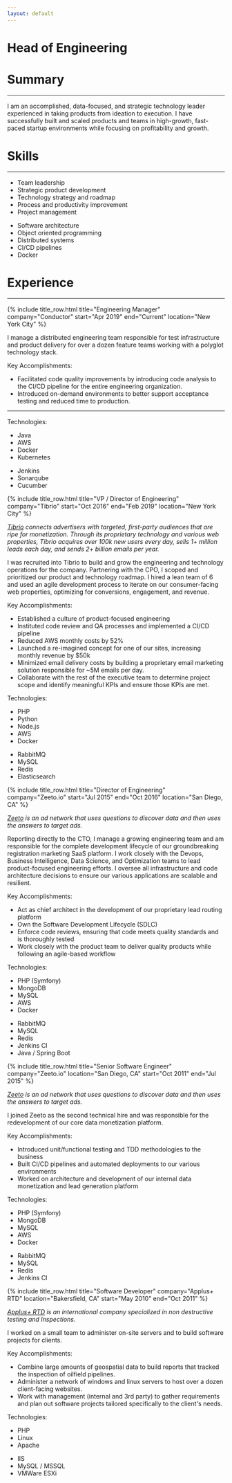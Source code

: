 ```yaml
---
layout: default
---
```

<h1 class="center">Head of Engineering</h1>

# Summary
<hr style="margin: 0 0 1rem 0">
I am an accomplished, data-focused, and strategic technology leader experienced in taking products from ideation to execution. I have successfully built and scaled products and teams in high-growth, fast-paced startup environments while focusing on profitability and growth.

# Skills
<hr style="margin: 0 0 1rem 0">

<div class="clearfix border">
  <div class="sm-col sm-col-6 border">
    <ul>
      <li>Team leadership</li>
      <li>Strategic product development</li>
      <li>Technology strategy and roadmap</li>
      <li>Process and productivity improvement</li>
      <li>Project management</li>
    </ul>
  </div>
  <div class="sm-col sm-col-6 border">
    <ul>
      <li>Software architecture</li>
      <li>Object oriented programming</li>
      <li>Distributed systems</li>
      <li>CI/CD pipelines</li>
      <li>Docker</li>
    </ul>
  </div>
</div>

# Experience
<hr style="margin: 0 0 1rem 0">

{% include title_row.html title="Engineering Manager" company="Conductor" start="Apr 2019" end="Current" location="New York City" %}

I manage a distributed engineering team responsible for test infrastructure and product delivery for over a dozen feature teams working with a polyglot technology stack.

Key Accomplishments:
* Facilitated code quality improvements by introducing code analysis to the CI/CD pipeline for the entire engineering organization.
* Introduced on-demand environments to better support acceptance testing and reduced time to production.

<hr style="margin: 0 0 1rem 0">

Technologies:

<div class="clearfix border">
  <div class="sm-col sm-col-6 border">
    <ul>
      <li>Java</li>
      <li>AWS</li>
      <li>Docker</li>
      <li>Kubernetes</li>
    </ul>
  </div>
  <div class="sm-col sm-col-6 border">
    <ul>
      <li>Jenkins</li>
      <li>Sonarqube</li>
      <li>Cucumber</li>
    </ul>
  </div>
</div>

{% include title_row.html title="VP / Director of Engineering" company="Tibrio" start="Oct 2016" end="Feb 2019" location="New York City" %}

*<a href="https://www.tibrio.com" target="_blank">Tibrio</a> connects advertisers with targeted, first-party audiences that are ripe for monetization. Through its proprietary technology and various web properties, Tibrio acquires over 100k new users every day, sells 1+ million leads each day, and sends 2+ billion emails per year.*

I was recruited into Tibrio to build and grow the engineering and technology operations for the company. Partnering with the CPO, I scoped and prioritized our product and technology roadmap. I hired a lean team of 6 and used an agile development process to iterate on our consumer-facing web properties, optimizing for conversions, engagement, and revenue. 

Key Accomplishments:
* Established a culture of product-focused engineering
* Instituted code review and QA processes and implemented a CI/CD pipeline
* Reduced AWS monthly costs by 52%
* Launched a re-imagined concept for one of our sites, increasing monthly revenue by $50k
* Minimized email delivery costs by building a proprietary email marketing solution responsible for ~5M emails per day.
* Collaborate with the rest of the executive team to determine project scope and identify meaningful KPIs and ensure those KPIs are met.

Technologies:

<div class="clearfix border">
  <div class="sm-col sm-col-6 border">
    <ul>
      <li>PHP</li>
      <li>Python</li>
      <li>Node.js</li>
      <li>AWS</li>
      <li>Docker</li>
    </ul>
  </div>
  <div class="sm-col sm-col-6 border">
    <ul>
      <li>RabbitMQ</li>
      <li>MySQL</li>
      <li>Redis</li>
      <li>Elasticsearch</li>
    </ul>
  </div>
</div>

{% include title_row.html title="Director of Engineering" company="Zeeto.io" start="Jul 2015" end="Oct 2016" location="San Diego, CA" %}

*<a href="https://zeeto.io" target="_blank">Zeeto</a> is an ad network that uses questions to discover data and then uses the answers to target ads.*

Reporting directly to the CTO, I manage a growing engineering team and am responsible for the complete development lifecycle of our groundbreaking registration marketing SaaS platform. I work closely with the Devops, Business Intelligence, Data Science, and Optimization teams to lead product-focused engineering efforts. I oversee all infrastructure and code architecture decisions to ensure our various applications are scalable and resilient.

Key Accomplishments:
* Act as chief architect in the development of our proprietary lead routing platform
* Own the Software Development Lifecycle (SDLC)
* Enforce code reviews, ensuring that code meets quality standards and is thoroughly tested
* Work closely with the product team to deliver quality products while following an agile-based workflow

Technologies:

<div class="clearfix border">
  <div class="sm-col sm-col-6 border">
    <ul>
      <li>PHP (Symfony)</li>
      <li>MongoDB</li>
      <li>MySQL</li>
      <li>AWS</li>
      <li>Docker</li>
    </ul>
  </div>
  <div class="sm-col sm-col-6 border">
    <ul>
      <li>RabbitMQ</li>
      <li>MySQL</li>
      <li>Redis</li>
      <li>Jenkins CI</li>
      <li>Java / Spring Boot</li>
    </ul>
  </div>
</div>

{% include title_row.html title="Senior Software Engineer" company="Zeeto.io" location="San Diego, CA" start="Oct 2011" end="Jul 2015" %}

*<a href="https://zeeto.io" target="_blank">Zeeto</a> is an ad network that uses questions to discover data and then uses the answers to target ads.*

I joined Zeeto as the second technical hire and was responsible for the redevelopment of our core data monetization platform.

Key Accomplishments:
* Introduced unit/functional testing and TDD methodologies to the business
* Built CI/CD pipelines and automated deployments to our various environments
* Worked on architecture and development of our internal data monetization and lead generation platform

Technologies:

<div class="clearfix border">
  <div class="sm-col sm-col-6 border">
    <ul>
      <li>PHP (Symfony)</li>
      <li>MongoDB</li>
      <li>MySQL</li>
      <li>AWS</li>
      <li>Docker</li>
    </ul>
  </div>
  <div class="sm-col sm-col-6 border">
    <ul>
      <li>RabbitMQ</li>
      <li>MySQL</li>
      <li>Redis</li>
      <li>Jenkins CI</li>
    </ul>
  </div>
</div>

{% include title_row.html title="Software Developer" company="Applus+ RTD" location="Bakersfield, CA" start="May 2010" end="Oct 2011" %}

*<a href="https://www.applus.com" target="_blank">Applus+ RTD</a> is an international company specialized in non destructive testing and Inspections.*

I worked on a small team to administer on-site servers and to build software projects for clients.

Key Accomplishments:
* Combine large amounts of geospatial data to build reports that tracked the inspection of oilfield pipelines.
* Administer a network of windows and linux servers to host over a dozen client-facing websites.
* Work with management (internal and 3rd party) to gather requirements and plan out software projects tailored specifically to the client's needs.

Technologies:

<div class="clearfix border">
  <div class="sm-col sm-col-6 border">
    <ul>
      <li>PHP</li>
      <li>Linux</li>
      <li>Apache</li>
    </ul>
  </div>
  <div class="sm-col sm-col-6 border">
    <ul>
      <li>IIS</li>
      <li>MySQL / MSSQL</li>
      <li>VMWare ESXi</li>
    </ul>
  </div>
</div>

